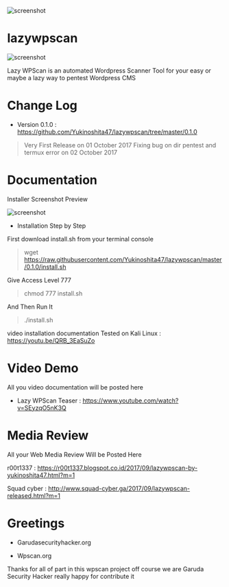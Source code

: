 ![screenshot](https://s-media-cache-ak0.pinimg.com/originals/40/bb/fc/40bbfccc6ff8587d252768f62b4dbc0c.jpg)

# lazywpscan

![screenshot](https://scontent-sin6-2.xx.fbcdn.net/v/t1.0-9/22050289_917179581769211_3256534237421873016_n.png?oh=4c48e3a25efde684e75ad13a5ee06267&oe=5A4CB62F)

Lazy WPScan is an automated Wordpress Scanner Tool for your easy or maybe a lazy way to pentest Wordpress CMS

# Change Log
- Version 0.1.0 : https://github.com/Yukinoshita47/lazywpscan/tree/master/0.1.0
> Very First Release on 01 October 2017
> Fixing bug on dir pentest and termux error on 02 October 2017

# Documentation

Installer Screenshot Preview

![screenshot](https://scontent-sin6-2.xx.fbcdn.net/v/t1.0-9/21767903_917967951690374_1419084752251033568_n.png?oh=132292bbb4b03ecf051a79b17e26b13a&oe=5A837E78)

- Installation Step by Step

First download install.sh from your terminal console

> wget https://raw.githubusercontent.com/Yukinoshita47/lazywpscan/master/0.1.0/install.sh

Give Access Level 777

> chmod 777 install.sh

And Then Run It

> ./install.sh

video installation documentation Tested on Kali Linux : https://youtu.be/QRB_3EaSuZo

# Video Demo
All you video documentation will be posted here

- Lazy WPScan Teaser : https://www.youtube.com/watch?v=SEyzqO5nK3Q

# Media Review
All your Web Media Review Will be Posted Here

r00t1337 : https://r00t1337.blogspot.co.id/2017/09/lazywpscan-by-yukinoshita47.html?m=1

Squad cyber : http://www.squad-cyber.ga/2017/09/lazywpscan-released.html?m=1

# Greetings

- Garudasecurityhacker.org 

- Wpscan.org

Thanks for all of part in this wpscan project off course we are Garuda Security Hacker really happy for contribute it
